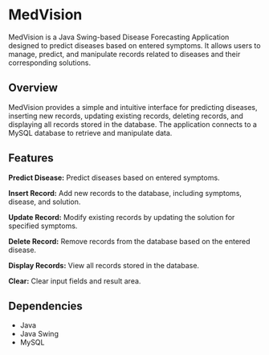 # MedVision

MedVision is a Java Swing-based Disease Forecasting Application designed to predict diseases based on entered symptoms. It allows users to manage, predict, and manipulate records related to diseases and their corresponding solutions.

## Overview

MedVision provides a simple and intuitive interface for predicting diseases, inserting new records, updating existing records, deleting records, and displaying all records stored in the database. The application connects to a MySQL database to retrieve and manipulate data.

## Features

**Predict Disease:** Predict diseases based on entered symptoms.

**Insert Record:** Add new records to the database, including symptoms, disease, and solution.

**Update Record:** Modify existing records by updating the solution for specified symptoms.

**Delete Record:** Remove records from the database based on the entered disease.

**Display Records:** View all records stored in the database.

**Clear:** Clear input fields and result area.

## Dependencies

- Java
- Java Swing
- MySQL
